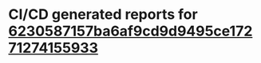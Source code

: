 # CI/CD generated reports for [6230587157ba6af9cd9d9495ce17271274155933](https://github.com/hydephp/develop/commit/6230587157ba6af9cd9d9495ce17271274155933)
